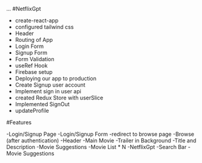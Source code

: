 ...
#NetflixGpt

- create-react-app
- configured tailwind css
- Header
- Routing of App
- Login Form 
- Signup Form
- Form Validation
- useRef Hook
- Firebase setup
- Deploying our app to production
- Create Signup user account
- Implement sign in user api
- created Redux Store with userSlice
- Implemented SignOut
- updateProfile

#Features

-Login/Signup Page
    -Login/Signup Form
    -redirect to browse page
-Browse (after authentication)
    -Header
    -Main Movie
        -Trailer in Background
        -Title and Description
        -Movie Suggestions
            -Movie List * N
-NetflixGpt
    -Search Bar
    -Movie Suggestions

